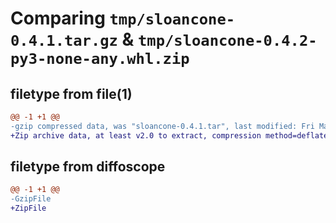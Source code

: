 # Comparing `tmp/sloancone-0.4.1.tar.gz` & `tmp/sloancone-0.4.2-py3-none-any.whl.zip`

## filetype from file(1)

```diff
@@ -1 +1 @@
-gzip compressed data, was "sloancone-0.4.1.tar", last modified: Fri May 20 12:42:20 2022, max compression
+Zip archive data, at least v2.0 to extract, compression method=deflate
```

## filetype from diffoscope

```diff
@@ -1 +1 @@
-GzipFile
+ZipFile
```

